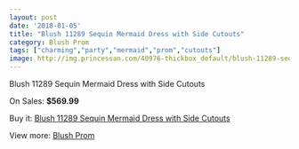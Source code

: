 ```yaml
---
layout: post
date: '2018-01-05'
title: "Blush 11289 Sequin Mermaid Dress with Side Cutouts"
category: Blush Prom
tags: ["charming","party","mermaid","prom","cutouts"]
image: http://img.princessan.com/40976-thickbox_default/blush-11289-sequin-mermaid-dress-with-side-cutouts.jpg
---
```

Blush 11289 Sequin Mermaid Dress with Side Cutouts

On Sales: **$569.99**
<a href="https://www.princessan.com/en/blush-prom/19108-blush-11289-sequin-mermaid-dress-with-side-cutouts.html"><amp-img layout="responsive" width="600" height="600" src="//img.princessan.com/40976-thickbox_default/blush-11289-sequin-mermaid-dress-with-side-cutouts.jpg" alt="Blush 11289 Sequin Mermaid Dress with Side Cutouts 0" /></a>
<a href="https://www.princessan.com/en/blush-prom/19108-blush-11289-sequin-mermaid-dress-with-side-cutouts.html"><amp-img layout="responsive" width="600" height="600" src="//img.princessan.com/40977-thickbox_default/blush-11289-sequin-mermaid-dress-with-side-cutouts.jpg" alt="Blush 11289 Sequin Mermaid Dress with Side Cutouts 1" /></a>

Buy it: [Blush 11289 Sequin Mermaid Dress with Side Cutouts](https://www.princessan.com/en/blush-prom/19108-blush-11289-sequin-mermaid-dress-with-side-cutouts.html "Blush 11289 Sequin Mermaid Dress with Side Cutouts")

View more: [Blush Prom](https://www.princessan.com/en/180-blush-prom "Blush Prom")